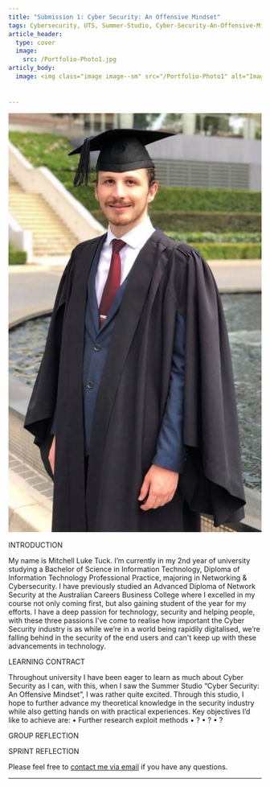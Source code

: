 ```yaml
---
title: "Submission 1: Cyber Security: An Offensive Mindset"
tags: Cybersecurity, UTS, Summer-Studio, Cyber-Security-An-Offensive-Mindset, Sprint-1
article_header:
  type: cover
  image:
    src: /Portfolio-Photo1.jpg
articly_body:
  image: <img class="image image--sm" src="/Portfolio-Photo1" alt="Image" title="PortfolioImage" class="circle shadow">
    

---
```


<img class="image image--sm" src="/Portfolio-Photo1.jpg"/>

INTRODUCTION

My name is Mitchell Luke Tuck. I’m currently in my 2nd year of university studying a Bachelor of Science in Information Technology, Diploma of Information Technology Professional Practice, majoring in Networking & Cybersecurity. I have previously studied an Advanced Diploma of Network Security at the Australian Careers Business College where I excelled in my course not only coming first, but also gaining student of the year for my efforts. I have a deep passion for technology, security and helping people, with these three passions I’ve come to realise how important the Cyber Security industry is as while we’re in a world being rapidily digitalised, we’re falling behind in the security of the end users and can't keep up with these advancements in technology.


LEARNING CONTRACT

Throughout university I have been eager to learn as much about Cyber Security as I can, with this, when I saw the Summer Studio “Cyber Security: An Offensive Mindset”, I was rather quite excited. Through this studio, I hope to further advance my theoretical knowledge in the security industry while also getting hands on with practical experiences.
Key objectives I’d like to achieve are:
•	Further research exploit methods
•	?
•	?
•	?


GROUP REFLECTION


SPRINT REFLECTION









Please feel free to [contact me via email](mailto:mitchell.l.tuck@student.uts.edu.au) if you have any questions.

<!--more-->

---
